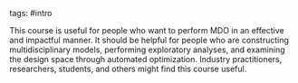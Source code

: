 tags: #intro 

This course is useful for people who want to perform MDO in an effective and impactful manner. It should be helpful for people who are constructing multidisciplinary models, performing exploratory analyses, and examining the design space through automated optimization. Industry practitioners, researchers, students, and others might find this course useful.

